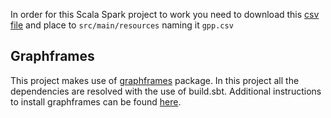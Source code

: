 In order for this Scala Spark project to work you need to download this [csv file](https://zenodo.org/record/4311577#.X8-yMdgzaUk) and place to ```src/main/resources```
naming it ```gpp.csv```


## Graphframes
This project makes use of [graphframes](https://graphframes.github.io/graphframes/docs/_site/index.html) package. 
In this project all the dependencies are resolved with the use of build.sbt. Additional instructions to install 
graphframes can be found [here](https://spark-packages.org/package/graphframes/graphframes).